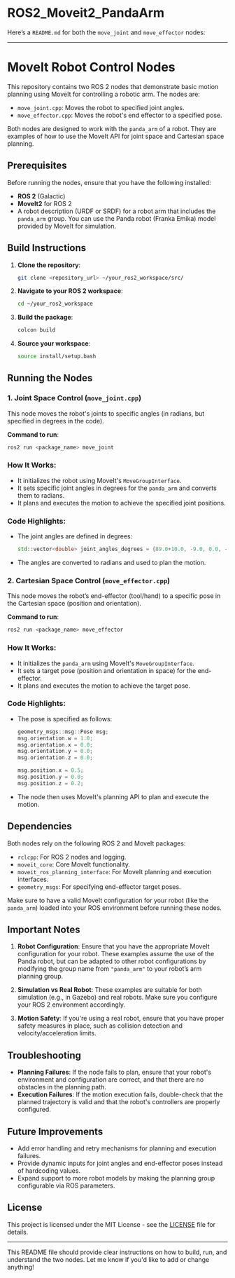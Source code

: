# ROS2_Moveit2_PandaArm

Here’s a `README.md` for both the `move_joint` and `move_effector` nodes:

---

# MoveIt Robot Control Nodes

This repository contains two ROS 2 nodes that demonstrate basic motion planning using MoveIt for controlling a robotic arm. The nodes are:

- `move_joint.cpp`: Moves the robot to specified joint angles.
- `move_effector.cpp`: Moves the robot's end effector to a specified pose.

Both nodes are designed to work with the `panda_arm` of a robot. They are examples of how to use the MoveIt API for joint space and Cartesian space planning.

## Prerequisites

Before running the nodes, ensure that you have the following installed:

- **ROS 2** (Galactic)
- **MoveIt2** for ROS 2
- A robot description (URDF or SRDF) for a robot arm that includes the `panda_arm` group. You can use the Panda robot (Franka Emika) model provided by MoveIt for simulation.

## Build Instructions

1. **Clone the repository**:
   ```bash
   git clone <repository_url> ~/your_ros2_workspace/src/
   ```

2. **Navigate to your ROS 2 workspace**:
   ```bash
   cd ~/your_ros2_workspace
   ```

3. **Build the package**:
   ```bash
   colcon build
   ```

4. **Source your workspace**:
   ```bash
   source install/setup.bash
   ```

## Running the Nodes

### 1. Joint Space Control (`move_joint.cpp`)

This node moves the robot's joints to specific angles (in radians, but specified in degrees in the code).

**Command to run**:
```bash
ros2 run <package_name> move_joint
```

### How It Works:
- It initializes the robot using MoveIt's `MoveGroupInterface`.
- It sets specific joint angles in degrees for the `panda_arm` and converts them to radians.
- It plans and executes the motion to achieve the specified joint positions.

### Code Highlights:
- The joint angles are defined in degrees:
  ```cpp
  std::vector<double> joint_angles_degrees = {89.0+10.0, -9.0, 0.0, -46.0, -3.0, 128.0, 29.0};
  ```
- The angles are converted to radians and used to plan the motion.

### 2. Cartesian Space Control (`move_effector.cpp`)

This node moves the robot’s end-effector (tool/hand) to a specific pose in the Cartesian space (position and orientation).

**Command to run**:
```bash
ros2 run <package_name> move_effector
```

### How It Works:
- It initializes the `panda_arm` using MoveIt's `MoveGroupInterface`.
- It sets a target pose (position and orientation in space) for the end-effector.
- It plans and executes the motion to achieve the target pose.

### Code Highlights:
- The pose is specified as follows:
  ```cpp
  geometry_msgs::msg::Pose msg;
  msg.orientation.w = 1.0;
  msg.orientation.x = 0.0;
  msg.orientation.y = 0.0;
  msg.orientation.z = 0.0;

  msg.position.x = 0.5;
  msg.position.y = 0.0;
  msg.position.z = 0.2;
  ```
- The node then uses MoveIt's planning API to plan and execute the motion.

## Dependencies

Both nodes rely on the following ROS 2 and MoveIt packages:

- `rclcpp`: For ROS 2 nodes and logging.
- `moveit_core`: Core MoveIt functionality.
- `moveit_ros_planning_interface`: For MoveIt planning and execution interfaces.
- `geometry_msgs`: For specifying end-effector target poses.

Make sure to have a valid MoveIt configuration for your robot (like the `panda_arm`) loaded into your ROS environment before running these nodes.

## Important Notes

1. **Robot Configuration**: Ensure that you have the appropriate MoveIt configuration for your robot. These examples assume the use of the Panda robot, but can be adapted to other robot configurations by modifying the group name from `"panda_arm"` to your robot’s arm planning group.

2. **Simulation vs Real Robot**: These examples are suitable for both simulation (e.g., in Gazebo) and real robots. Make sure you configure your ROS 2 environment accordingly.

3. **Motion Safety**: If you're using a real robot, ensure that you have proper safety measures in place, such as collision detection and velocity/acceleration limits.

## Troubleshooting

- **Planning Failures**: If the node fails to plan, ensure that your robot's environment and configuration are correct, and that there are no obstacles in the planning path.
- **Execution Failures**: If the motion execution fails, double-check that the planned trajectory is valid and that the robot's controllers are properly configured.

## Future Improvements

- Add error handling and retry mechanisms for planning and execution failures.
- Provide dynamic inputs for joint angles and end-effector poses instead of hardcoding values.
- Expand support to more robot models by making the planning group configurable via ROS parameters.

## License

This project is licensed under the MIT License - see the [LICENSE](LICENSE) file for details.

---

This README file should provide clear instructions on how to build, run, and understand the two nodes. Let me know if you'd like to add or change anything!
